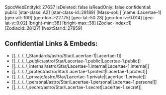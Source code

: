 ﻿---
location: [50.28,22.175,100]
type: Star
tags:
- astro/Star

---
SpocWebEntityId: 27637
isDeleted: false
isReadOnly: false
confidential: public
[star-class::A2]
[star-class-id::28189]
[Mass-sol::]
[name::Lacertae-1]
[geo-alt::100]
[geo-lon::-22.175]
[geo-lat::50.28]
[geo-lon-v::0.014]
[geo-lat-v::0.02]
[bright-min::38]
[bright-max::38]
[Zodiac-index::1]
[ZodiacId::28127]
[NextStarId::27959]



## Confidential Links & Embeds: 
- [[../../../_Standards/astro/Star/Lacertae-1|Lacertae-1]] 
- [[../../../_public/astro/Star/Lacertae-1.public|Lacertae-1.public]] 
- [[../../../_internal/astro/Star/Lacertae-1.internal|Lacertae-1.internal]] 
- [[../../../_protect/astro/Star/Lacertae-1.protect|Lacertae-1.protect]] 
- [[../../../_private/astro/Star/Lacertae-1.private|Lacertae-1.private]] 
- [[../../../_personal/astro/Star/Lacertae-1.personal|Lacertae-1.personal]] 
- [[../../../_secret/astro/Star/Lacertae-1.secret|Lacertae-1.secret]]


